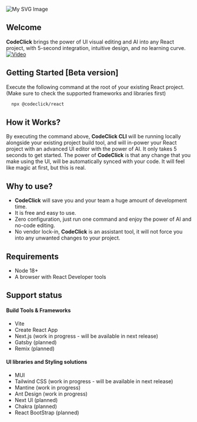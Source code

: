 
![My SVG Image](https://www.codeclick.dev/full_logo.svg)


## Welcome

**CodeClick** brings the power of UI visual editing and AI into any React project, with 5-second integration, intuitive design, and no learning curve.
[![Video](https://github.com/codeclick-dev/react/assets/174340752/59d51b99-7264-4fde-a86b-0e5ea1633766)](https://github.com/codeclick-dev/react/assets/18378585/f03e42f8-4408-49be-8a5a-bc9c5c440cd5)

## Getting Started [Beta version]
Execute the following command at the root of your existing React project.
(Make sure to check the supported frameworks and libraries first)

```bash
  npx @codeclick/react
```

## How it Works?
By executing the command above, **CodeClick CLI** will be running locally alongside your existing project build tool, and will in-power your React project with an advanced UI editor with the power of AI.
It only takes 5 seconds to get started.
The power of **CodeClick** is that any change that you make using the UI, will be automatically synced with your code.
It will feel like magic at first, but this is real.

## Why to use?
- **CodeClick** will save you and your team a huge amount of development time.
- It is free and easy to use.
- Zero configuration, just run one command and enjoy the power of AI and no-code editing.
- No vendor lock-in, **CodeClick** is an assistant tool, it will not force you into any unwanted changes to your project.

## Requirements
- Node 18+
- A browser with React Developer tools

## Support status

#### Build Tools & Frameworks

- Vite
- Create React App
- Next.js (work in progress - will be available in next release)
- Gatsby (planned)
- Remix (planned)

#### UI libraries and Styling solutions

- MUI
- Tailwind CSS (work in progress - will be available in next release)
- Mantine (work in progress)
- Ant Design (work in progress)
- Next UI (planned)
- Chakra (planned)
- React BootStrap (planned)


